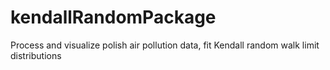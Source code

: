 # kendallRandomPackage
Process and visualize polish air pollution data, fit Kendall random walk limit distributions
